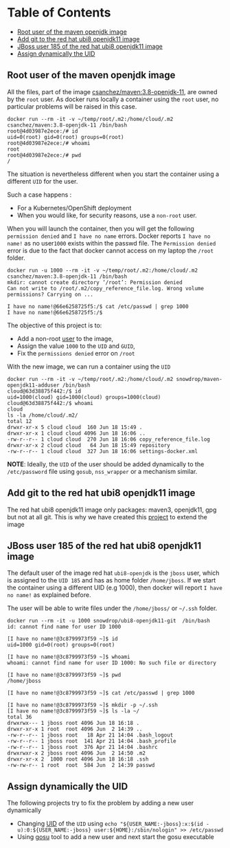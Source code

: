 Table of Contents
=================

   * [Root user of the maven openjdk image](#root-user-of-the-maven-openjdk-image)
   * [Add git to the red hat ubi8 openjdk11 image](#add-git-to-the-red-hat-ubi8-openjdk11-image)
   * [JBoss user 185 of the red hat ubi8 openjdk11 image](#jboss-user-185-of-the-red-hat-ubi8-openjdk11-image)
   * [Assign dynamically the UID](#assign-dynamically-the-uid)
    
## Root user of the maven openjdk image 

All the files, part of the image [csanchez/maven:3.8-openjdk-11](https://github.com/carlossg/docker-maven), are owned by the `root` user. As docker runs locally
a container using the `root` user, no particular problems will be raised in this case. 

```shell script
docker run --rm -it -v ~/temp/root/.m2:/home/cloud/.m2 csanchez/maven:3.8-openjdk-11 /bin/bash
root@4d03987e2ece:/# id
uid=0(root) gid=0(root) groups=0(root)
root@4d03987e2ece:/# whoami
root
root@4d03987e2ece:/# pwd
/
```

The situation is nevertheless different when you start the container using a different `UID` for the user.

Such a case happens :
- For a Kubernetes/OpenShift deployment
- When you would like, for security reasons, use a `non-root` user.

When you will launch the container, then you will get the following `permission denied` and `I have no name` errors.
Docker reports `I have no name!` as no user`1000` exists within the passwd file. The `Permission denied` error is due to the fact that
docker cannot access on my laptop the `/root` folder.

```shell script
docker run -u 1000 --rm -it -v ~/temp/root/.m2:/home/cloud/.m2 csanchez/maven:3.8-openjdk-11 /bin/bash
mkdir: cannot create directory ‘/root’: Permission denied
Can not write to /root/.m2/copy_reference_file.log. Wrong volume permissions? Carrying on ...

I have no name!@66e6258725f5:/$ cat /etc/passwd | grep 1000
I have no name!@66e6258725f5:/$ 
```

The objective of this project is to:
- Add a non-root [user](./maven-jdk-adduser) to the image,
- Assign the value `1000` to the `UID` and `GUID`,
- Fix the `permissions denied` error on `/root`

With the new image, we can run a container using the `UID` 

```shell script
docker run --rm -it -v ~/temp/root/.m2:/home/cloud/.m2 snowdrop/maven-openjdk11-adduser /bin/bash
cloud@63d38875f442:/$ id
uid=1000(cloud) gid=1000(cloud) groups=1000(cloud)
cloud@63d38875f442:/$ whoami
cloud
ls -la /home/cloud/.m2/
total 12
drwxr-xr-x 5 cloud cloud  160 Jun 18 15:49 .
drwxr-xr-x 1 cloud cloud 4096 Jun 18 16:06 ..
-rw-r--r-- 1 cloud cloud  270 Jun 18 16:06 copy_reference_file.log
drwxr-xr-x 2 cloud cloud   64 Jun 18 15:49 repository
-rw-r--r-- 1 cloud cloud  327 Jun 18 16:06 settings-docker.xml
```

**NOTE**: Ideally, the `UID` of the user should be added dynamically to the `/etc/password` file using `gosub`, `nss_wrapper` or a mechanism similar.
  
## Add git to the red hat ubi8 openjdk11 image

The red hat ubi8 openjdk11 image only packages: maven3, openjdk11, gpg but not at all git. This is why we have created this [project](./git)
to extend the image

## JBoss user 185 of the red hat ubi8 openjdk11 image

The default user of the image red hat `ubi8-openjdk` is the `jboss` user, which is assigned to the `UID 185` and has as home folder `/home/jboss`.
If we start the container using a different UID (e.g 1000), then docker will report `I have no name!` as explained before.

The user will be able to write files under the `/home/jboss/` or `~/.ssh` folder.

```shell script
docker run --rm -it -u 1000 snowdrop/ubi8-openjdk11-git  /bin/bash
id: cannot find name for user ID 1000

[I have no name!@3c8799973f59 ~]$ id
uid=1000 gid=0(root) groups=0(root)

[I have no name!@3c8799973f59 ~]$ whoami
whoami: cannot find name for user ID 1000: No such file or directory

[I have no name!@3c8799973f59 ~]$ pwd
/home/jboss

[I have no name!@3c8799973f59 ~]$ cat /etc/passwd | grep 1000

[I have no name!@3c8799973f59 ~]$ mkdir -p ~/.ssh
[I have no name!@3c8799973f59 ~]$ ls -la ~/
total 36
drwxrwx--- 1 jboss root 4096 Jun 18 16:18 .
drwxr-xr-x 1 root  root 4096 Jun  2 14:39 ..
-rw-r--r-- 1 jboss root   18 Apr 21 14:04 .bash_logout
-rw-r--r-- 1 jboss root  141 Apr 21 14:04 .bash_profile
-rw-r--r-- 1 jboss root  376 Apr 21 14:04 .bashrc
drwxrwxr-x 2 jboss root 4096 Jun  2 14:50 .m2
drwxr-xr-x 2  1000 root 4096 Jun 18 16:18 .ssh
-rw-rw-r-- 1 root  root  584 Jun  2 14:39 passwd
```

## Assign dynamically the UID

The following projects try to fix the problem by adding a new user dynamically

- Changing [UID](./uid/) of the `UID` using `echo "${USER_NAME:-jboss}:x:$(id -u):0:${USER_NAME:-jboss} user:${HOME}:/sbin/nologin" >> /etc/passwd`
- Using [gosu](./gosu/) tool to add a new user and next start the gosu executable
